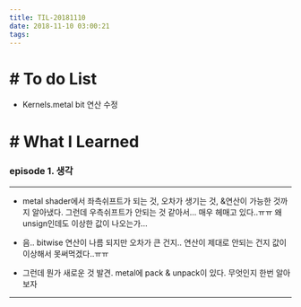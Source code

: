```yaml
---
title: TIL-20181110
date: 2018-11-10 03:00:21
tags: 
---
```


# # To do List

- Kernels.metal bit 연산 수정

# # What I Learned

### episode 1. 생각

---

- metal shader에서 좌측쉬프트가 되는 것, 오차가 생기는 것, &연산이 가능한 것까지 알아냈다. 그런데 우측쉬프트가 안되는 것 같아서... 매우 헤매고 있다..ㅠㅠ 왜 unsign인데도 이상한 값이 나오는가... 

- 음.. bitwise 연산이 나름 되지만 오차가 큰 건지.. 연산이 제대로 안되는 건지 값이 이상해서 못써먹겠다..ㅠㅠ

- 그런데 뭔가 새로운 것 발견. metal에 pack & unpack이 있다. 무엇인지 한번 알아보자
 

---